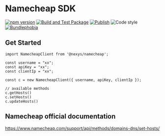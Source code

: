 # Namecheap SDK

[![npm version](https://img.shields.io/npm/v/@nexys/namecheap.svg)](https://www.npmjs.com/package/@nexys/namecheap)
[![Build and Test Package](https://github.com/nexys-system/namecheap-sdk/actions/workflows/test.yml/badge.svg)](https://github.com/nexys-system/namecheap-sdk/actions/workflows/test.yml)
[![Publish](https://github.com/nexys-system/namecheap-sdk/actions/workflows/publish.yml/badge.svg)](https://github.com/nexys-system/namecheap-sdk/actions/workflows/publish.yml)
![Code style](https://img.shields.io/badge/code_style-prettier-ff69b4.svg)
[![Bundlephobia](https://badgen.net/bundlephobia/min/@nexys/namecheap)](https://bundlephobia.com/result?p=@nexys/namecheap)

## Get Started

```
import NamecheapClient from '@nexys/namecheap';

const username = "xx";
const apiKey = "xx";
const clientIp = "xx";

const c = new NamecheapClient({ username, apiKey, clientIp });

// available methods
c.getHosts()
c.setHosts()
c.updateHosts()
```

## Namecheap official documentation

https://www.namecheap.com/support/api/methods/domains-dns/set-hosts/
